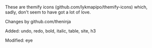 These are themify icons (github.com/lykmapipo/themify-icons) which, sadly, don't seem to have got a lot of love.

Changes by github.com/theninja

Added:
undo, redo, bold, italic, table, site, h3

Modified:
eye